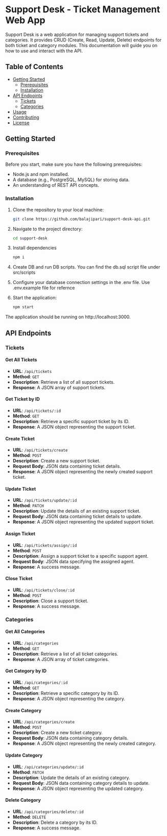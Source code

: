 # Support Desk - Ticket Management Web App

Support Desk is a web application for managing support tickets and categories. It provides CRUD (Create, Read, Update, Delete) endpoints for both ticket and category modules. This documentation will guide you on how to use and interact with the API.

## Table of Contents

- [Getting Started](#getting-started)
  - [Prerequisites](#prerequisites)
  - [Installation](#installation)
- [API Endpoints](#api-endpoints)
  - [Tickets](#tickets)
  - [Categories](#categories)
- [Usage](#usage)
- [Contributing](#contributing)
- [License](#license)

## Getting Started

### Prerequisites

Before you start, make sure you have the following prerequisites:

- Node.js and npm installed.
- A database (e.g., PostgreSQL, MySQL) for storing data.
- An understanding of REST API concepts.

### Installation

1. Clone the repository to your local machine:

   ```bash
   git clone https://github.com/balajipari/support-desk-api.git

2. Navigate to the project directory:

   ```bash
   cd support-desk

3. Install dependencies

   ```bash
   npm i

4. Create DB and run DB scripts. You can find the db.sql script file under src/scripts

5. Configure your database connection settings in the .env file. Use .env.example file for refernce

6. Start the application:

   ```bash
   npm start

The application should be running on http://localhost:3000.

## API Endpoints

### Tickets

#### Get All Tickets

- **URL**: `/api/tickets`
- **Method**: `GET`
- **Description**: Retrieve a list of all support tickets.
- **Response**: A JSON array of support tickets.

#### Get Ticket by ID

- **URL**: `/api/tickets/:id`
- **Method**: `GET`
- **Description**: Retrieve a specific support ticket by its ID.
- **Response**: A JSON object representing the support ticket.

#### Create Ticket

- **URL**: `/api/tickets/create`
- **Method**: `POST`
- **Description**: Create a new support ticket.
- **Request Body**: JSON data containing ticket details.
- **Response**: A JSON object representing the newly created support ticket.

#### Update Ticket

- **URL**: `/api/tickets/update/:id`
- **Method**: `PATCH`
- **Description**: Update the details of an existing support ticket.
- **Request Body**: JSON data containing ticket details to update.
- **Response**: A JSON object representing the updated support ticket.

#### Assign Ticket

- **URL**: `/api/tickets/assign/:id`
- **Method**: `POST`
- **Description**: Assign a support ticket to a specific support agent.
- **Request Body**: JSON data specifying the assigned agent.
- **Response**: A success message.

#### Close Ticket

- **URL**: `/api/tickets/close/:id`
- **Method**: `POST`
- **Description**: Close a support ticket.
- **Response**: A success message.

### Categories

#### Get All Categories

- **URL**: `/api/categories`
- **Method**: `GET`
- **Description**: Retrieve a list of all ticket categories.
- **Response**: A JSON array of ticket categories.

#### Get Category by ID

- **URL**: `/api/categories/:id`
- **Method**: `GET`
- **Description**: Retrieve a specific category by its ID.
- **Response**: A JSON object representing the category.

#### Create Category

- **URL**: `/api/categories/create`
- **Method**: `POST`
- **Description**: Create a new ticket category.
- **Request Body**: JSON data containing category details.
- **Response**: A JSON object representing the newly created category.

#### Update Category

- **URL**: `/api/categories/update/:id`
- **Method**: `PATCH`
- **Description**: Update the details of an existing category.
- **Request Body**: JSON data containing category details to update.
- **Response**: A JSON object representing the updated category.

#### Delete Category

- **URL**: `/api/categories/delete/:id`
- **Method**: `DELETE`
- **Description**: Delete a category by its ID.
- **Response**: A success message.

